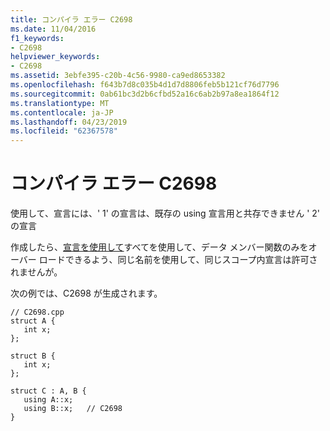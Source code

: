 ```yaml
---
title: コンパイラ エラー C2698
ms.date: 11/04/2016
f1_keywords:
- C2698
helpviewer_keywords:
- C2698
ms.assetid: 3ebfe395-c20b-4c56-9980-ca9ed8653382
ms.openlocfilehash: f643b7d8c035b4d1d7d8806feb5b121cf76d7796
ms.sourcegitcommit: 0ab61bc3d2b6cfbd52a16c6ab2b97a8ea1864f12
ms.translationtype: MT
ms.contentlocale: ja-JP
ms.lasthandoff: 04/23/2019
ms.locfileid: "62367578"
---
```

# <a name="compiler-error-c2698"></a>コンパイラ エラー C2698

使用して、宣言には、' 1' の宣言は、既存の using 宣言用と共存できません ' 2' の宣言

作成したら、[宣言を使用して](../../cpp/using-declaration.md)すべてを使用して、データ メンバー関数のみをオーバー ロードできるよう、同じ名前を使用して、同じスコープ内宣言は許可されませんが。

次の例では、C2698 が生成されます。

```
// C2698.cpp
struct A {
   int x;
};

struct B {
   int x;
};

struct C : A, B {
   using A::x;
   using B::x;   // C2698
}
```
